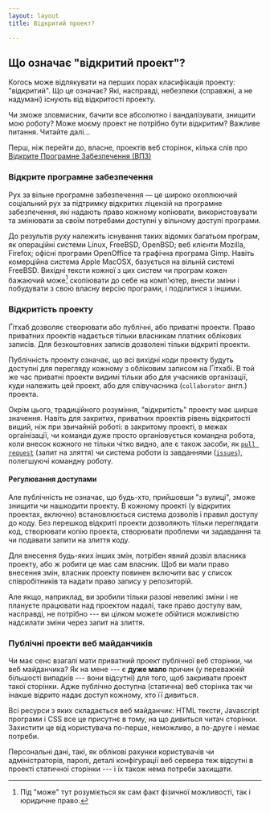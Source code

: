 ```yaml
---
layout: layout
title: Відкритий проект?

---
```


## Що означає "відкритий проект"?

Когось може відлякувати на перших порах класифікація проекту: "відкритий". Що це означає? Які, насправді, небезпеки (справжні, а не надумані) існують від відкритості проекту.

Чи зможе зловмисник, бачити все абсолютно і вандалізувати, знищити мою роботу? Може моєму проект не потрібно бути відкритим?  Важливе питання. Читайте далі...

Перш, ніж перейти до, власне, проектів веб сторінок, кілька слів про [Відкрите Програмне Забезпечення (ВПЗ)](dict#oss)
 
### Відкрите програмне забезпечення

Рух за вільне програмне забезпечення — це широко охоплюючий соціальний рух за підтримку відкритих ліцензій на програмне забезпечення, які надають право кожному копіювати, використовувати та змінювати за своїм потребами доступні у вільному доступі програми. 

До результів руху належить існування таких  відомих багатьом програм, як операційні системи Linux, FreeBSD, OpenBSD; веб клієнти Mozilla, Firefox; офісні програми OpenOffice та  графічна програма Gimp. Навіть комерційна система Apple MacOSX, базується на вільній системі FreeBSD. Вихідні тексти кожної з цих систем чи програм кожен бажаючий може[^1]  скопіювати до себе на комп'ютер, внести зміни і побудувати з свою власну версію програми, і поділитися з іншими.

[^1]: Під "може" тут розуміється як сам факт фізичної можливості, так і юридичне право.

### Відкритість проекту

Ґітхаб дозволяє створювати або публічні, або приватні проекти. Право приватних проектів надається тільки власникам платних облікових записів. Для безкоштовних записів дозволені тільки відкриті проекти. 

Публічність проекту означає, що всі вихідні коди проекту будуть доступні для перегляду кожному з обліковим записом на Ґітхабі. В той же час приватні проекти видимі тільки або для учасників організації, куди належить цей проект, або для співучасника (`collaborator` англ.) проекта. 

Окрім цього, традиційного розуміння, "відкритість" проекту має ширше значення. Навіть для закритих, приватних проектів рівень відкритості вищий, ніж при звичайній роботі: в закритому проекті, в межах оргаінізації, чи команди дуже просто органіовується командна робота, коли внесок кожного не тільки чітко видно, але є також засоби, як [`pull request`](http://dict#pr) (запит на зляття) чи система роботи із завданнями ([`issues`](http://dict#issues)), полегшуючі командну роботу.

#### Регулювання доступами

Але публічність не означає, що будь-хто, прийшовши "з вулиці", зможе знищити чи нашкодити проекту. В кожному проекті (у відкритих проектах, включно) встановлюється система дозволів і правил доступу до коду.  Без перешкод відкриті проекти дозволяють тільки переглядати код, створювати копію проекта, створювати проблеми чи задавдання та чи подавати запити на злиття коду. 

Для внесення будь-яких інших змін, потрібен явний дозвіл власника проекту, або ж робити це має сам власник. Щоб ви мали право внесення змін, власник проекту повинен включити вас у список співробітників та надати право запису у репозиторій. 

Але якщо, наприклад,  ви зробили тільки разові невеликі зміни і не плануєте працювати над проектом надалі, таке право доступу вам, насправді, не потрібно --- ви цілком можете обійтися можливістю надсилати зміни через запит на злиття. 

### Публічні проекти веб майданчиків

Чи має сенс взагалі мати приватний проект публічної веб сторінки, чи веб майданчика? Як на мене --- є **дуже мало** причин (у переважній більшості випадків --- вони відсутні) для того, щоб закривати проект такої сторінки. Адже публічно доступна (статична) веб сторінка так чи інакше відрито надає доступ кожному, хто її дивиться. 

Всі ресурси з яких складається веб майданчик: HTML тексти, Javascript програми і CSS все це присутнє в тому, на що дивиться читач сторінки. Захистити це від користувача по-перше, неможливо, а по-друге і немає потреби. 

Персональні дані, такі, як облікові рахунки користувачів чи адміністраторів, паролі, деталі конфігурації веб сервера теж відсутні в проекті статичної сторінки --- і їх також нема потреби  захищати. 
